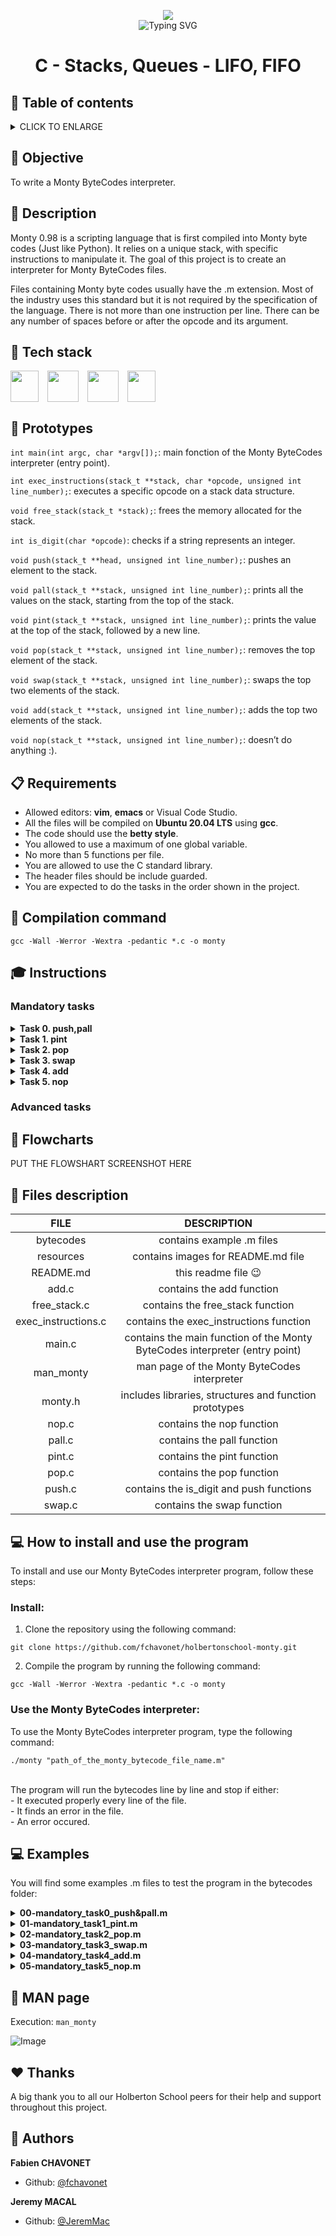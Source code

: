 <p align="center">
	<img src="https://apply.holbertonschool.com/holberton-logo.png">
	<br>
	<img src="https://readme-typing-svg.herokuapp.com?font=Open+Sans&weight=900&pause=1000&color=1D5ABD&center=true&vCenter=true&width=500&lines=LOW+LEVEL+PROGRAMMING+PROJECT+IN+C" alt="Typing SVG" />
</p>

#
# <p align="center">C - Stacks, Queues - LIFO, FIFO</p>

## :bookmark: Table of contents

<details>
        <summary>
		CLICK TO ENLARGE
        </summary>
        :memo: <a href="#objective">Objective</a>
        <br>
	    :page_facing_up: <a href="#description">Description</a>
        <br>
        :hammer: <a href="#tech-stack">Tech stack</a>
        <br>
        :floppy_disk: <a href="#prototype">Prototypes</a>
        <br>
        :clipboard: <a href="#requirements">Requirements</a>
        <br>
        :floppy_disk: <a href="#compilation-command">Compilation command</a>
        <br>
        :mortar_board: <a href="#instructions">Instructions</a>
        <br>
        :bookmark_tabs: <a href="#flowcharts">Flowcharts</a>
        <br>
        :open_file_folder: <a href="#files-description">Files description</a>
        <br>
        :computer: <a href="#install_use">How to install and use the program</a>
		<br>
        :blue_book: <a href="#examples">Examples</a>
        <br>
        :blue_book: <a href="#man-page">MAN page</a>
        <br>
        :heartpulse: <a href="#thanks">Thanks</a>
        <br>
        :construction_worker: <a href="#authors">Authors</a>
</details>

## :memo: <span id="objective">Objective</span>

To write a Monty ByteCodes interpreter.

## :page_facing_up: <span id="description">Description</span>

Monty 0.98 is a scripting language that is first compiled into Monty byte codes (Just like Python). It relies on a unique stack, with specific instructions to manipulate it. The goal of this project is to create an interpreter for Monty ByteCodes files.

Files containing Monty byte codes usually have the .m extension. Most of the industry uses this standard but it is not required by the specification of the language. There is not more than one instruction per line. There can be any number of spaces before or after the opcode and its argument.

## :hammer: <span id="tech-stack">Tech stack</span>

<div style="display: flex;">
	<img width="45px" height="50px" src="https://upload.wikimedia.org/wikipedia/commons/1/19/C_Logo.png">
    &emsp;
	<img width="50px" height="50px" src="https://upload.wikimedia.org/wikipedia/commons/thumb/a/ab/Logo-ubuntu_cof-orange-hex.svg/1200px-Logo-ubuntu_cof-orange-hex.svg.png">
	&emsp;
	<img wigth="50px" height="50px" src="https://upload.wikimedia.org/wikipedia/commons/thumb/9/9f/Vimlogo.svg/544px-Vimlogo.svg.png">
    &emsp;
    <img width="45px" height="50px"
src="https://upload.wikimedia.org/wikipedia/commons/thumb/9/9a/Visual_Studio_Code_1.35_icon.svg/2048px-Visual_Studio_Code_1.35_icon.svg.png">
</div>

## :floppy_disk: <span id="prototype">Prototypes</span>

`int main(int argc, char *argv[]);`: main fonction of the Monty ByteCodes interpreter (entry point).

`int exec_instructions(stack_t **stack, char *opcode, unsigned int line_number);`: executes a specific opcode on a stack data structure.

`void free_stack(stack_t *stack);`: frees the memory allocated for the stack.

`int is_digit(char *opcode)`: checks if a string represents an integer.

`void push(stack_t **head, unsigned int line_number);`: pushes an element to the stack.

`void pall(stack_t **stack, unsigned int line_number);`: prints all the values on the stack, starting from the top of the stack.

`void pint(stack_t **stack, unsigned int line_number);`: prints the value at the top of the stack, followed by a new line.

`void pop(stack_t **stack, unsigned int line_number);`: removes the top element of the stack.

`void swap(stack_t **stack, unsigned int line_number);`: swaps the top two elements of the stack.

`void add(stack_t **stack, unsigned int line_number);`: adds the top two elements of the stack.

`void nop(stack_t **stack, unsigned int line_number);`: doesn’t do anything :).

## :clipboard: <span id="requirements">Requirements</span>

- Allowed editors: **vim**, **emacs** or Visual Code Studio.
- All the files will be compiled on **Ubuntu 20.04 LTS** using **gcc**.
- The code should use the **betty style**.
- You allowed to use a maximum of one global variable.
- No more than 5 functions per file.
- You are allowed to use the C standard library.
- The header files should be include guarded.
- You are expected to do the tasks in the order shown in the project.

## :floppy_disk: <span id="compilation-command">Compilation command</a>

`gcc -Wall -Werror -Wextra -pedantic *.c -o monty`

## :mortar_board: <span id="instructions">Instructions</span>

### <span id="mandatory-tasks">Mandatory tasks</span>

<details>
	<summary>
		<b>Task 0. push,pall</b>
	</summary>
	Implement the push and pall opcodes.</li>
	<br><br>
	<b>The push opcode</b>
	<br>
	The opcode push pushes an element to the stack.
	<ul>
		<li>Usage: push "int".</li>
		<ul>
			<li>where "int" is an integer.</li>
		</ul>
		<li>
			if "int" is not an integer or if there is no argument given to push, print the error message L"line_number": usage: push integer, followed by a new line, and exit with the status EXIT_FAILURE.
		</li>
		<ul>
			<li>where is the line number in the file.</li>
		</ul>
		<li>You won’t have to deal with overflows. Use the atoi function.</li>
	</ul>
	<br>
	<b>The pall opcode</b>
	<br>
	The opcode pall prints all the values on the stack, starting from the top of the stack.
	<ul>
		<li>Usage pall.</li>
		<li>Format: see example.</li>
		<li>If the stack is empty, don’t print anything.</li>
	</ul>

```
julien@ubuntu:~/monty$ cat -e bytecodes/00.m
push 1$
push 2$
push 3$
pall$
julien@ubuntu:~/monty$ ./monty bytecodes/00.m
3
2
1
julien@ubuntu:~/monty$
```
</details>

<details>
	<summary>
		<b>Task 1. pint</b>
	</summary>
	Implement the pint opcode.
	<br><br>
	<b>The pint opcode</b>
	<br>
	The opcode pint prints the value at the top of the stack, followed by a new line.
	<ul>
		<li>Usage: pint.</li>
		<li>
			If the stack is empty, print the error message L"line_number": can't pint, stack empty, followed by a new line, and exit with the status EXIT_FAILURE.
		</li>
	</ul>

```
julien@ubuntu:~/monty$ cat bytecodes/06.m 
push 1
pint
push 2
pint
push 3
pint
julien@ubuntu:~/monty$ ./monty bytecodes/06.m 
1
2
3
julien@ubuntu:~/monty$ 
```
</details>

<details>
	<summary>
		<b>Task 2. pop</b>
	</summary>
	Implement the pop opcode.
	<br><br>
	<b>The pop opcode</b>
	<br>
	The opcode pop removes the top element of the stack.
	<ul>
		<li>Usage: pop.</li>
		<li>
			If the stack is empty, print the error message L"line_number": can't pop an empty stack, followed by a new line, and exit with the status EXIT_FAILURE.
		</li>
	</ul>

```
julien@ubuntu:~/monty$ cat bytecodes/07.m 
push 1
push 2
push 3
pall
pop
pall
pop
pall
pop
pall
julien@ubuntu:~/monty$ ./monty bytecodes/07.m 
3
2
1
2
1
1
julien@ubuntu:~/monty$ 
```
</details>

<details>
	<summary>
		<b>Task 3. swap</b>
	</summary>
	Implement the swap opcode.
	<br><br>
	<b>Implement the swap opcode.</b>
	<br>
	The opcode swap swaps the top two elements of the stack.
	<ul>
		<li>Usage: swap.</li>
		<li>
			If the stack contains less than two elements, print the error message L<line_number>: can't swap, stack too short, followed by a new line, and exit with the status EXIT_FAILURE.
		</li>
	</ul>

```
julien@ubuntu:~/monty$ cat bytecodes/09.m 
push 1
push 2
push 3
pall
swap
pall
julien@ubuntu:~/monty$ ./monty bytecodes/09.m 
3
2
1
2
3
1
julien@ubuntu:~/monty$ 
```
</details>

<details>
	<summary>
		<b>Task 4. add</b>
	</summary>
	Implement the add opcode.
	<br><br>
	<b>The add opcode</b>
	<br>
	The opcode add adds the top two elements of the stack.
	<ul>
		<li>Usage: add.</li>
		<li>
			If the stack contains less than two elements, print the error message L"line_number": can't add, stack too short, followed by a new line, and exit with the status EXIT_FAILURE.
		</li>
		<li>The result is stored in the second top element of the stack, and the top element is removed, so that at the end:</li>
		<ul>
			<li>The top element of the stack contains the result.</li>
			<li>The top element of the stack contains the result.</li>
		</ul>
	</ul>

```
julien@ubuntu:~/monty$ cat bytecodes/12.m 
push 1
push 2
push 3
pall
add
pall

julien@ubuntu:~/monty$ ./monty bytecodes/12.m 
3
2
1
5
1
julien@ubuntu:~/monty$
```
</details>

<details>
	<summary>
		<b>Task 5. nop</b>
	</summary>
	Implement the nop opcode.
	<br><br>
	<b>The nop opcode</b>
	<br>
	The opcode nop doesn’t do anything.
	<ul>
		<li>Usage: nop.</li>
	</ul>
</details>

### <span id="advanced-tasks">Advanced tasks</a>

## :bookmark_tabs: <span id="flowcharts">Flowcharts</a>

PUT THE FLOWSHART SCREENSHOT HERE

## :open_file_folder: <span id="files-description">Files description</span>

| FILE                | DESCRIPTION                                                                              |
|:-------------------:|:----------------------------------------------------------------------------------------:|
|      bytecodes      |                                contains example .m files                                 |
|      resources      |                            contains images for README.md file                            |
|      README.md      |                                 this readme file :wink:                                  |
|        add.c        |                                contains the add function                                 |
|     free_stack.c    |                             contains the free_stack function                             |
| exec_instructions.c |                          contains the exec_instructions function                         |
|       main.c        |        contains the main function of the Monty ByteCodes interpreter (entry point)       |
|      man_monty      |                         man page of the Monty ByteCodes interpreter                      |
|       monty.h       |                   includes libraries, structures and function prototypes                 |
|       nop.c         |                                 contains the nop function                                |
|       pall.c        |                                 contains the pall function                               |
|       pint.c        |                                 contains the pint function                               | 
|       pop.c         |                                 contains the pop function                                |
|       push.c        |                         contains the is_digit and push functions                         |
|       swap.c        |                                 contains the swap function                               |

## :computer: <span id="install_use">How to install and use the program</a>

To install and use our Monty ByteCodes interpreter program, follow these steps:

### Install:

1. Clone the repository using the following command:
```
git clone https://github.com/fchavonet/holbertonschool-monty.git
```

2. Compile the program by running the following command:

```
gcc -Wall -Werror -Wextra -pedantic *.c -o monty
```

### Use the Monty ByteCodes interpreter:

To use the Monty ByteCodes interpreter program, type the following command:
```
./monty "path_of_the_monty_bytecode_file_name.m"
```
<br>
The program will run the bytecodes line by line and stop if either:
<br>
- It executed properly every line of the file.
<br>
- It finds an error in the file.
<br>
- An error occured.

## :computer: <span id="examples">Examples</a>

You will find some examples .m files to test the program in the bytecodes folder:

<details>
	<summary>
		<b>00-mandatory_task0_push&pall.m</b>
	</summary>
	<br>

```
push 1
push 2
push 3
pall
```

<b>Output:</b>

```
$ ./monty bytecodes/00-mandatory_task0_push\&pall.m 
3
2
1
$ 
```
</details>

<details>
	<summary>
		<b>01-mandatory_task1_pint.m</b>
	</summary>
	<br>

```
push 1
pint
push 2
pint
push 3
pint
```

<b>Output:</b>

```
$ ./monty bytecodes/01-mandatory_task1_pint.m.m 
1
2
3
$ 
```
</details>

<details>
	<summary>
		<b>02-mandatory_task2_pop.m</b>
	</summary>
	<br>

```
push 1
push 2
push 3
pall
pop
pall
pop
pall
pop
pall
```

<b>Output:</b>

```
$ ./monty bytecodes/02-mandatory_task2_pop.m 
3
2
1
2
1
1
```
</details>

<details>
	<summary>
		<b>03-mandatory_task3_swap.m</b>
	</summary>
	<br>

```
push 1
push 2
push 3
pall
swap
pall
```

<b>Output:</b>

```
$ ./monty bytecodes/03-mandatory_task3_swap.m 
3
2
1
2
3
1
$ 
```
</details>

<details>
	<summary>
		<b>04-mandatory_task4_add.m</b>
	</summary>
	<br>

```
push 1
push 2
push 3
pall
add
pall
```

<b>Output:</b>

```
$ ./monty bytecodes/04-mandatory_task4_add.m 
3
2
1
5
1
$ 
```
</details>

<details>
	<summary>
		<b>05-mandatory_task5_nop.m</b>
	</summary>
	<br>

```
nop
```

<b>Output:</b>

```
$ ./monty bytecodes/04-mandatory_task4_add.m 
$ 
```
</details>

## :blue_book: <span id="man-page">MAN page</a>

Execution: `man_monty`

![Image](https://raw.githubusercontent.com/fchavonet/holbertonschool-monty/main/resources/screenshot-man_page.png)

## :hearts: <span id="thanks">Thanks</span>

A big thank you to all our Holberton School peers for their help and support throughout this project.
<br>

## :construction_worker: <span id="authors">Authors</span>
**Fabien CHAVONET**
- Github: [@fchavonet](https://github.com/fchavonet)

**Jeremy MACAL**
- Github: [@JeremMac](https://github.com/JeremMac)
